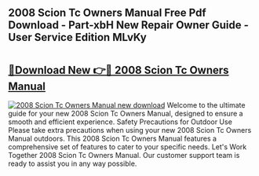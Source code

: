 ## 2008 Scion Tc Owners Manual Free Pdf Download - Part-xbH New Repair Owner Guide - User Service Edition MLvKy

# <h2><a href="http://bc44059.oget.top/?id=2008+Scion+Tc+Owners+Manual">🔗Download New 👉🔴 2008 Scion Tc Owners Manual</a></h2>

[![2008 Scion Tc Owners Manual new download](https://i.imgur.com/5g1atiW.png)](http://bc44059.oget.top/?id=2008+Scion+Tc+Owners+Manual)
Welcome to the ultimate guide for your new 2008 Scion Tc Owners Manual, designed to ensure a smooth and efficient experience. Safety Precautions for Outdoor Use Please take extra precautions when using your new 2008 Scion Tc Owners Manual outdoors. This 2008 Scion Tc Owners Manual features a comprehensive set of features to cater to your specific needs. Let's Work Together 2008 Scion Tc Owners Manual. Our customer support team is ready to assist you in any way possible.
